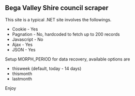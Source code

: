 Bega Valley Shire council scraper
---------------------------------

This site is a typical .NET site involves the followings.

* Cookie - Yes
* Pagnation - No, hardcoded to fetch up to 200 records
* Javascript - No
* Ajax - Yes
* JSON - Yes

Setup MORPH_PERIOD for data recovery, available options are

* thisweek (default, today - 14 days)
* thismonth
* lastmonth

Enjoy

